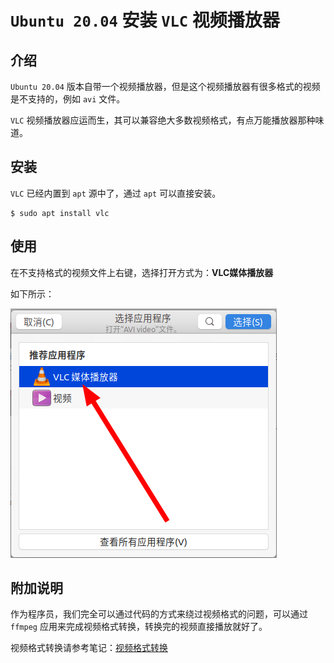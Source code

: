 # `Ubuntu 20.04` 安装 `VLC` 视频播放器

## 介绍

`Ubuntu 20.04` 版本自带一个视频播放器，但是这个视频播放器有很多格式的视频是不支持的，例如 `avi` 文件。

`VLC` 视频播放器应运而生，其可以兼容绝大多数视频格式，有点万能播放器那种味道。

## 安装

`VLC` 已经内置到 `apt` 源中了，通过 `apt` 可以直接安装。

```shell
$ sudo apt install vlc
```

## 使用

在不支持格式的视频文件上右键，选择打开方式为：**VLC媒体播放器**

如下所示：

![用VLC打开视频文件](assets/images/用VLC打开视频文件.png)

## 附加说明

作为程序员，我们完全可以通过代码的方式来绕过视频格式的问题，可以通过 `ffmpeg` 应用来完成视频格式转换，转换完的视频直接播放就好了。

视频格式转换请参考笔记：[视频格式转换](../../../../Adobe/杂项/视频格式转换/README.md)
